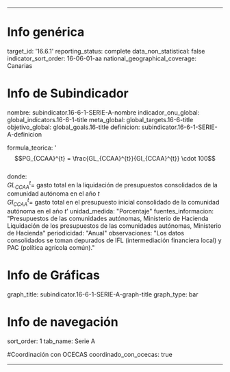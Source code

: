 ---

# Info genérica
target_id: '16.6.1'
reporting_status: complete
data_non_statistical: false
indicator_sort_order: 16-06-01-aa
national_geographical_coverage: Canarias

# Info de Subindicador
nombre: subindicator.16-6-1-SERIE-A-nombre
indicador_onu_global: global_indicators.16-6-1-title
meta_global: global_targets.16-6-title
objetivo_global: global_goals.16-title
definicion: subindicator.16-6-1-SERIE-A-definicion

formula_teorica: '$$PG_{CCAA}^{t} = \frac{GL_{CCAA}^{t}}{GI_{CCAA}^{t}} \cdot 100$$ <br>
donde: <br>
$GL_{CCAA}^{t} =$ gasto total en la liquidación de presupuestos consolidados de la comunidad autónoma en el año $t$ <br>
$GI_{CCAA}^{t} =$ gasto total en el presupuesto inicial consolidado de la comunidad autónoma en el año $t$'
unidad_medida: "Porcentaje"
fuentes_informacion: "Presupuestos de las comunidades autónomas, Ministerio de Hacienda<br>
Liquidación de los presupuestos de las comunidades autónomas, Ministerio de Hacienda"
periodicidad: "Anual"
observaciones: "Los datos consolidados se toman depurados de IFL (intermediación financiera local) y PAC (política agrícola común)."

# Info de Gráficas
graph_title: subindicator.16-6-1-SERIE-A-graph-title
graph_type: bar

# Info de navegación
sort_order: 1
tab_name: Serie A

#Coordinación con OCECAS
coordinado_con_ocecas: true

---